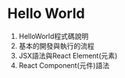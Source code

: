 # Hello World

1. HelloWorld程式碼說明
1. 基本的開發與執行的流程
1. JSX語法與React Element(元素)
1. React Component(元件)語法